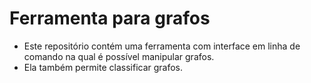 # Ferramenta para grafos
- Este repositório contém uma ferramenta com interface em linha de comando na qual é possível manipular grafos.
- Ela também permite classificar grafos.